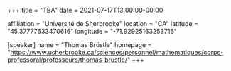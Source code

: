 +++
title = "TBA"
date = 2021-07-17T13:00:00-00:00

affiliation = "Université de Sherbrooke"
location = "CA"
latitude = "45.37777633470616"
longitude = "-71.92925163253716"

[speaker]
  name = "Thomas Brüstle"
  homepage = "https://www.usherbrooke.ca/sciences/personnel/mathematiques/corps-professoral/professeurs/thomas-brustle/"
+++

